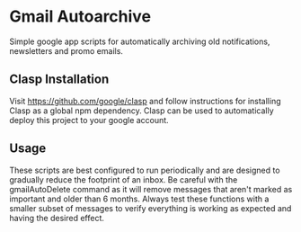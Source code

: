 # Gmail Autoarchive
Simple google app scripts for automatically archiving old notifications, newsletters and promo emails. 

## Clasp Installation
Visit https://github.com/google/clasp and follow instructions for installing Clasp as a global npm dependency. Clasp can be used to automatically deploy this project to your google account.

## Usage
These scripts are best configured to run periodically and are designed to gradually reduce the footprint of an inbox. Be careful with the gmailAutoDelete command as it will remove messages that aren't marked as important and older than 6 months. Always test these functions with a smaller subset of messages to verify everything is working as expected and having the desired effect.
